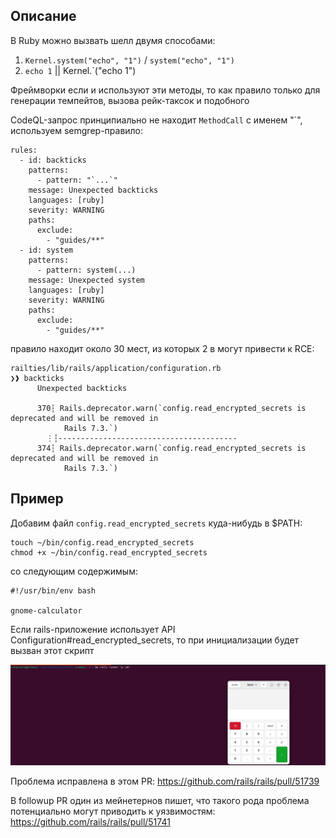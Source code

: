## Описание

В Ruby можно вызвать шелл двумя способами:

1. `Kernel.system("echo", "1")` / `system("echo", "1")`
2. ``echo 1`` || Kernel.`("echo 1")

Фреймворки если и используют эти методы, то как правило только для генерации темпейтов, вызова рейк-таксок и подобного


CodeQL-запрос принципиально не находит `MethodCall` с именем "`", используем  semgrep-правило:

```
rules:
  - id: backticks
    patterns:
      - pattern: "`...`"
    message: Unexpected backticks
    languages: [ruby]
    severity: WARNING
    paths:
      exclude:
        - "guides/**"
  - id: system
    patterns:
      - pattern: system(...)
    message: Unexpected system
    languages: [ruby]
    severity: WARNING
    paths:
      exclude:
        - "guides/**"
```

правило находит около 30 мест, из которых 2 в могут привести к RCE:

```
railties/lib/rails/application/configuration.rb
❯❱ backticks
      Unexpected backticks

      370┆ Rails.deprecator.warn(`config.read_encrypted_secrets is deprecated and will be removed in
            Rails 7.3.`)
        ⋮┆----------------------------------------
      374┆ Rails.deprecator.warn(`config.read_encrypted_secrets is deprecated and will be removed in
            Rails 7.3.`)
```


## Пример

Добавим файл `config.read_encrypted_secrets` куда-нибудь в $PATH:

```
touch ~/bin/config.read_encrypted_secrets
chmod +x ~/bin/config.read_encrypted_secrets
```

со следующим содержимым:

```
#!/usr/bin/env bash

gnome-calculator
```

Если rails-приложение использует API Configuration#read_encrypted_secrets, то при инициализации будет вызван этот скрипт

![demo](./assets/extra/1.png)

Проблема исправлена в этом PR: https://github.com/rails/rails/pull/51739

В followup PR один из мейнетернов пишет, что такого рода проблема потенциально могут приводить к уязвимостям: https://github.com/rails/rails/pull/51741
